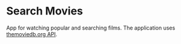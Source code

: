 # Search Movies

App for watching popular and searching films. The application uses [themoviedb.org API](https://www.themoviedb.org/).
